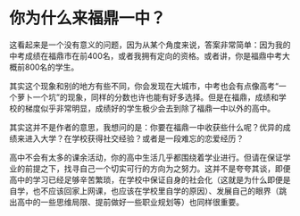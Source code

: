 # 你为什么来福鼎一中？

这看起来是一个没有意义的问题，因为从某个角度来说，答案非常简单：因为我的中考成绩在福鼎市在前400名，或者我拥有定向的资格。或者讲，你是福鼎中考大概前800名的学生。

其实这个现象和别的地方有些不同，你会发现在大城市，中考也会有点像高考“一个萝卜一个坑”的现象，同样的分数也许也能有好多选择。但是在福鼎，成绩和学校的梯度似乎非常明显，成绩好的学生极少会去到除了福鼎一中以外的高中。

其实这并不是作者的意思，我想问的是：你要在福鼎一中收获些什么呢？优异的成绩来进入大学？在学校获得社交经验？或者是一段难忘的恋爱经历？

高中不会有太多的课余活动，你的高中生活几乎都围绕着学业进行。但请在保证学业的前提之下，找寻自己一个切实可行的方向为之努力。这并不是夸夸其谈，即便高中的学习已经足够辛苦繁琐，在学校中保证自身的社会化（这就是为什么即便是自学，也不应该回家上网课，也应该在学校里自学的原因）、发展自己的眼界（跳出高中的一些思维局限、提前做好一些职业规划等）也同样很重要。
